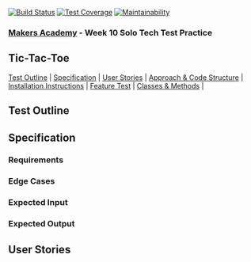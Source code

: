 [![Build Status](https://travis-ci.com/BenSheridanEdwards/Makers_TIcTacToc_TechTest_Ruby.svg?branch=master)](https://travis-ci.com/BenSheridanEdwards/Makers_TIcTacToc_TechTest_Ruby)
[![Test Coverage](https://api.codeclimate.com/v1/badges/5443c13de3611e1e7c7f/test_coverage)](https://codeclimate.com/github/BenSheridanEdwards/Makers_TIcTacToc_TechTest_Ruby/test_coverage)
[![Maintainability](https://api.codeclimate.com/v1/badges/5443c13de3611e1e7c7f/maintainability)](https://codeclimate.com/github/BenSheridanEdwards/Makers_TIcTacToc_TechTest_Ruby/maintainability)

### [Makers Academy](http://www.makersacademy.com) - Week 10 Solo Tech Test Practice
Tic-Tac-Toe
-

[Test Outline](#Outline) | [Specification](#Specification) | [User Stories](#Story) | [Approach & Code Structure](#Approach) | [Installation Instructions](#Installation) | [Feature Test](#Feature_Tests) | [Classes & Methods](#Methods) |


## <a name="Outline">Test Outline</a>


## <a name="Specification">Specification</a>


### Requirements

### Edge Cases

### Expected Input

### Expected Output


## <a name="Story">User Stories</a>

```


```
